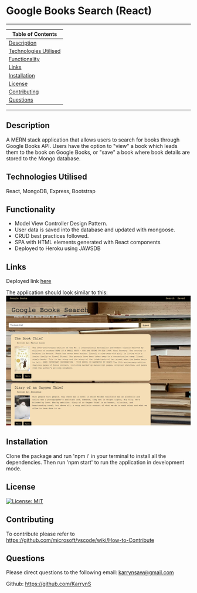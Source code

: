 # Google Books Search (React)

---
| Table of Contents |
|---|
| [Description](#Description) |
| [Technologies Utilised](#TechnologiesUtilised) |
| [Functionality](#Functionality) |
| [Links](#Links) |
| [Installation](#Installation) |
| [License](#License) |
| [Contributing](#Contributing) |
| [Questions](#Questions) |
---

## Description 
A MERN stack application that allows users to search for books through Google Books API. Users have the option to "view" a book which leads them to the book on Google Books, or "save" a book where book details are stored to the Mongo database.

## Technologies Utilised
React, MongoDB, Express, Bootstrap

## Functionality 
* Model View Controller Design Pattern.
* User data is saved into the database and updated with mongoose.
* CRUD best practices followed.
* SPA with HTML elements generated with React components
* Deployed to Heroku using JAWSDB 

## Links

Deployed link <a href="https://safe-depths-43279.herokuapp.com/">here</a>

The application should look similar to this: 
<img src="client/src/img/GoogleBookSearch.png" alt="Google Books applcation">

## Installation 
Clone the package and run 'npm i' in your terminal to install all the dependencies. Then run 'npm start' to run the application in development mode. 

## License 

[![License: MIT](https://img.shields.io/badge/License-MIT-yellow.svg)](https://opensource.org/licenses/MIT)


## Contributing
To contribute please refer to https://github.com/microsoft/vscode/wiki/How-to-Contribute


## Questions
Please direct questions to the following email: karrynsaw@gmail.com

Github: https://github.com/KarrynS